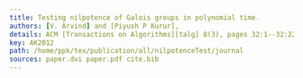 ```yaml
---
title: Testing nilpotence of Galois groups in polynomial time.
authors: [V. Arvind] and [Piyush P Kurur],
details: ACM [Transactions on Algorithms][talg] 8(3), pages 32:1--32:22,
key: AK2012
path: /home/ppk/tex/publication/all/nilpotenceTest/journal
sources: paper.dvi paper.pdf cite.bib
---
```

